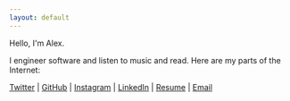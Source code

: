 ```yaml
---
layout: default
---
```


Hello, I'm Alex. 

I engineer software and listen to music and read. Here are my parts of the Internet: 

[Twitter](https://twitter.com/ohyoucare) | [GitHub](https://github.com/atighe) | [Instagram](https://www.instagram.com/ohyoucare) | [LinkedIn](https://www.linkedin.com/in/atighe) | [Resume](http://alextighe.me/resume) | [Email](mailto:alex.tighe@gmail.com)
